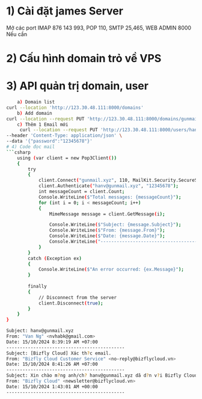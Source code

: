 # 1) Cài đặt  james Server  
   Mở các port IMAP 876 143 993, POP 110, SMTP  25,465, WEB ADMIN 8000 Nếu cần
# 2) Cấu hình domain trỏ về VPS  
# 3) API quản trị domain, user 
```bash
    a) Domain list
curl --location 'http://123.30.48.111:8000/domains' 
    b) Add domain  
curl --location --request PUT 'http://123.30.48.111:8000/domains/gunmail.xyz' 
    c) Thêm 1 Email mới 
     curl --location --request PUT 'http://123.30.48.111:8000/users/hanv@gunmail.xyz' \
--header 'Content-Type: application/json' \
--data '{"password":"12345678"}' 
# 4) Code đọc mail 
```csharp
    using (var client = new Pop3Client())
    {
        try
        {  
            client.Connect("gunmail.xyz", 110, MailKit.Security.SecureSocketOptions.None);
            client.Authenticate("hanv@gunmail.xyz", "12345678");
            int messageCount = client.Count;
            Console.WriteLine($"Total messages: {messageCount}");
            for (int i = 0; i < messageCount; i++)
            {
                MimeMessage message = client.GetMessage(i);

                Console.WriteLine($"Subject: {message.Subject}");
                Console.WriteLine($"From: {message.From}");
                Console.WriteLine($"Date: {message.Date}");
                Console.WriteLine("--------------------------------------------");
            }
        }
        catch (Exception ex)
        {
            Console.WriteLine($"An error occurred: {ex.Message}");
        }
        
        finally
        {
            // Disconnect from the server
            client.Disconnect(true);
        }
    }
}

Subject: hanv@gunmail.xyz
From: "Van Ng" <nvhabk@gmail.com>
Date: 15/10/2024 8:39:19 AM +07:00
--------------------------------------------
Subject: [Bizfly Cloud] Xác th?c email.
From: "Bizfly Cloud Customer Service" <no-reply@bizflycloud.vn>
Date: 15/10/2024 8:41:26 AM +07:00
--------------------------------------------
Subject: Xin chào m?ng anh/ch? hanv@gunmail.xyz dã d?n v?i Bizfly Cloud
From: "Bizfly Cloud" <newsletter@bizflycloud.vn>
Date: 15/10/2024 1:43:01 AM +00:00
--------------------------------------------

